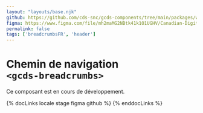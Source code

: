 ```yaml
---
layout: "layouts/base.njk"
github: https://github.com/cds-snc/gcds-components/tree/main/packages/web/src/components/gcds-breadcrumbs
figma: https://www.figma.com/file/mh2maMG2NBtk41k1O1UGHV/Canadian-Digital-Service%E2%80%A8---GC-Design-System?node-id=2353%3A7848&t=ciEmm7GYyGAY73zZ-0
permalink: false
tags: ['breadcrumbsFR', 'header']
---
```


# Chemin de navigation <br>`<gcds-breadcrumbs>`

Ce composant est en cours de développement.

{% docLinks locale stage figma github %}
{% enddocLinks %}

<br/>
